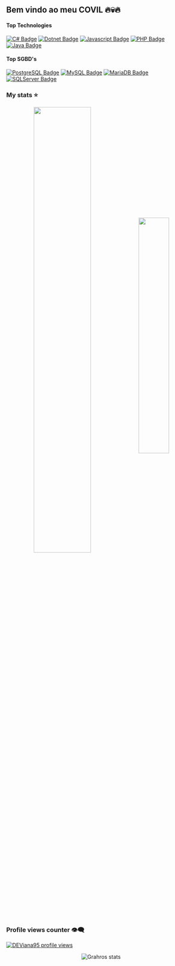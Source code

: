 ## Bem vindo ao meu COVIL 🔥💀🔥

#### Top Technologies

[![C# Badge](https://img.shields.io/badge/C%23-239120?logo=c-sharp&logoColor=white&style=for-the-badge)](#) [![Dotnet Badge](	https://img.shields.io/badge/.NET-5C2D91?logo=.net&logoColor=white&style=for-the-badge)](#) [![Javascript Badge](https://img.shields.io/badge/JavaScript-F7DF1E?logo=javascript&logoColor=black&style=for-the-badge)](#) [![PHP Badge](https://img.shields.io/badge/PHP-777BB4?logo=php&logoColor=white&style=for-the-badge)](#) [![Java Badge](https://img.shields.io/badge/Java-ED8B00?logo=java&logoColor=white&style=for-the-badge)](#) 

#### Top SGBD's
[![PostgreSQL Badge](https://img.shields.io/badge/PostgreSQL-316192?logo=postgresql&logoColor=white&style=for-the-badge)](#) [![MySQL Badge](https://img.shields.io/badge/MySQL-20232A?logo=mysql&logoColor=white&style=for-the-badge)](#) [![MariaDB Badge](https://img.shields.io/badge/MariaDB-01529E?logo=mariadb&logoColor=white&style=for-the-badge)](#) [![SQLServer Badge](https://img.shields.io/badge/Microsoft_SQL_Server-CC2927?logo=microsoft-sql-server&logoColor=white&style=for-the-badge)](#)

### My stats ⭐

<div align="center">
<img width=55% align="center"  src="https://github-readme-streak-stats.herokuapp.com?user=DEViana95&theme=dracula&mode=weekly" />
<img width=40% align="center" src="https://github-readme-stats-git-main-rafaelalexandrino.vercel.app/api/top-langs/?username=DEViana95&show_icons=true&theme=dracula&layout=compact" />
</div>

### Profile views counter 👁️‍🗨️
[![DEViana95 profile views](https://u8views.com/api/v1/github/profiles/172691594/views/day-week-month-total-count.svg)](https://u8views.com/github/DEViana95)

<div align="center">
<img alt="Grahros stats" src="https://instagram.fpoa41-1.fna.fbcdn.net/v/t51.29350-15/434457300_980105900137499_2104175964023611784_n.webp?stp=dst-jpg_e35&efg=eyJ2ZW5jb2RlX3RhZyI6ImltYWdlX3VybGdlbi44Mjh4ODI4LnNkci5mMjkzNTAifQ&_nc_ht=instagram.fpoa41-1.fna.fbcdn.net&_nc_cat=111&_nc_ohc=vIWFMzvCILwQ7kNvgFk3O5B&edm=AFg4Q8wBAAAA&ccb=7-5&ig_cache_key=MzMzMTY3NDY2MzY5NTI5MTMwMg%3D%3D.2-ccb7-5&oh=00_AYD7epdcZpUb4HqQ__MIcCGn5r02FLYPA63pu_FpslKRtQ&oe=6676DB10&_nc_sid=cf751b"/>
</div>

